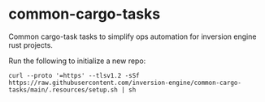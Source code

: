 # common-cargo-tasks

Common cargo-task tasks to simplify ops automation for inversion engine rust projects.

Run the following to initialize a new repo:

```
curl --proto '=https' --tlsv1.2 -sSf https://raw.githubusercontent.com/inversion-engine/common-cargo-tasks/main/.resources/setup.sh | sh
```
